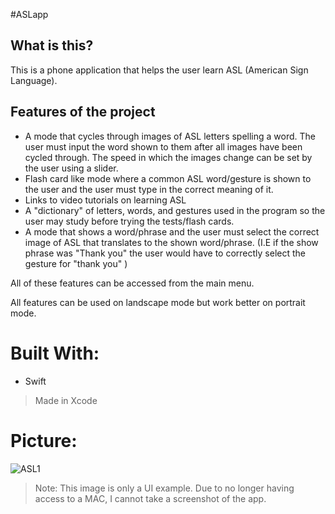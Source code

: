 #ASLapp
## **What is this?**

This is a phone application that helps the user learn ASL (American Sign Language).

## **Features of the project**
- A mode that cycles through images of ASL letters spelling a word. The user must input the word shown to them after all images have been cycled through. The speed in which the images change can be set by the user using a slider.
- Flash card like mode where a common ASL word/gesture is shown to the user and the user must type in the correct meaning of it.
- Links to video tutorials on learning ASL
- A "dictionary" of letters, words, and gestures used in the program so the user may study before trying the tests/flash cards.
- A mode that shows a word/phrase and the user must select the correct image of ASL that translates to the shown word/phrase. (I.E if the show phrase was "Thank you" the user would have to correctly select the gesture for "thank you" )

All of these features can be accessed from the main menu.

All features can be used on landscape mode but work better on portrait mode.


# Built With:
- Swift
> Made in Xcode

# Picture:
![ASL1](https://user-images.githubusercontent.com/87416441/128086935-068fc096-d429-46e9-9e2b-9d4af24dfb1a.png)
> Note: This image is only a UI example. Due to no longer having access to a MAC, I cannot take a screenshot of the app. 
